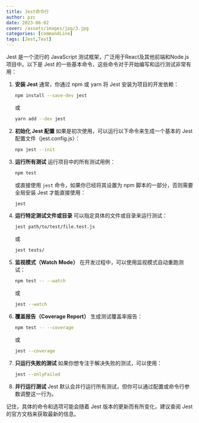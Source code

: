 ```yaml
---
title: Jest命令行
author: pzc
date: 2023-06-02
cover: /assets/images/jpg/3.jpg
categories: [commandLine]
tags: [Jest,Test]
---
```

Jest 是一个流行的 JavaScript 测试框架，广泛用于React及其他前端和Node.js项目中。以下是 Jest 的一些基本命令，这些命令对于开始编写和运行测试非常有用：

1. **安装 Jest**
   通常，你通过 npm 或 yarn 将 Jest 安装为项目的开发依赖：
   ```bash
   npm install --save-dev jest
   ```
   或
   ```bash
   yarn add --dev jest
   ```

2. **初始化 Jest 配置**
   如果是初次使用，可以运行以下命令来生成一个基本的 Jest 配置文件（jest.config.js）：
   ```bash
   npx jest --init
   ```

3. **运行所有测试**
   运行项目中的所有测试用例：
   ```bash
   npm test
   ```
   或直接使用 `jest` 命令，如果你已经将其设置为 npm 脚本的一部分，否则需要全局安装 Jest 才能直接使用：
   ```bash
   jest
   ```

4. **运行特定测试文件或目录**
   可以指定具体的文件或目录来运行测试：
   ```bash
   jest path/to/test/file.test.js
   ```
   或
   ```bash
   jest tests/
   ```

5. **监视模式（Watch Mode）**
   在开发过程中，可以使用监视模式自动重跑测试：
   ```bash
   npm test -- --watch
   ```
   或
   ```bash
   jest --watch
   ```

6. **覆盖报告（Coverage Report）**
   生成测试覆盖率报告：
   ```bash
   npm test -- --coverage
   ```
   或
   ```bash
   jest --coverage
   ```

7. **只运行失败的测试**
   如果你想专注于解决失败的测试，可以使用：
   ```bash
   jest --onlyFailed
   ```

8. **并行运行测试**
   Jest 默认会并行运行所有测试，但你可以通过配置或命令行参数调整这一行为。

记住，具体的命令和选项可能会随着 Jest 版本的更新而有所变化，建议查阅 Jest 的官方文档来获取最新的信息。